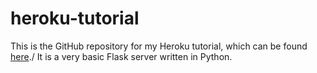 # heroku-tutorial
This is the GitHub repository for my Heroku tutorial, which can be found [here](https://connorstevens.dev/#tutorials)./
It is a very basic Flask server written in Python.
